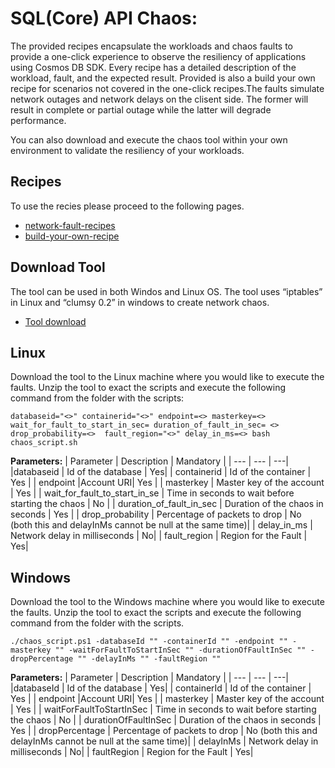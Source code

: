 # SQL(Core) API Chaos:
The provided recipes encapsulate the workloads and chaos faults to provide a one-click experience to observe the resiliency of applications using Cosmos DB SDK. Every recipe has a detailed description of the workload, fault, and the expected result. Provided is also a build your own recipe for scenarios not covered in the one-click recipes.The faults simulate network outages and network delays on the clisent side. The former will result in complete or partial outage while the latter will degrade performance.

You can also download and execute the chaos tool within your own environment to validate the resiliency of your workloads.


## Recipes
To use the recies please proceed to the following pages.
 - [network-fault-recipes](./network-faults/)
 - [build-your-own-recipe](./build-your-own-recipe)

## Download Tool
The tool can be used in both Windos and Linux OS. The tool uses “iptables” in Linux and “clumsy 0.2” in windows to create network chaos. 

- [Tool download](./chaos-tool.zip)

## Linux
Download the tool to the Linux machine where you would like to execute the faults. Unzip the tool to exact the scripts and execute the following command from the folder with the scripts:

```
databaseid="<>" containerid="<>" endpoint=<> masterkey=<> wait_for_fault_to_start_in_sec= duration_of_fault_in_sec= <> drop_probability=<>  fault_region="<>" delay_in_ms=<> bash chaos_script.sh
```
**Parameters:**
   |  Parameter | Description | Mandatory |
   | --- | --- | ---|
   |databaseid | Id of the database | Yes|
   | containerid | Id of the container  | Yes |
   | endpoint |Account URI| Yes |
   | masterkey | Master key of the account | Yes |
   | wait_for_fault_to_start_in_se | Time in seconds to wait before starting the chaos | No |
   | duration_of_fault_in_sec | Duration of the chaos in seconds  | Yes |
   | drop_probability | Percentage of packets to drop  | No (both this and delayInMs cannot be null at the same time)|
   | delay_in_ms | Network delay in milliseconds | No|
   | fault_region | Region for the Fault | Yes|

## Windows
Download the tool to the Windows machine where you would like to execute the faults. Unzip the tool to exact the scripts and execute the following command from the folder with the scripts.

 ```
./chaos_script.ps1 -databaseId "" -containerId "" -endpoint "" -masterkey "" -waitForFaultToStartInSec "" -durationOfFaultInSec "" -dropPercentage "" -delayInMs "" -faultRegion ""
 ```
**Parameters:**
   |  Parameter | Description | Mandatory |
   | --- | --- | ---|
   |databaseId | Id of the database | Yes|
   | containerId | Id of the container  | Yes |
   | endpoint |Account URI| Yes |
   | masterkey | Master key of the account | Yes |
   | waitForFaultToStartInSec | Time in seconds to wait before starting the chaos | No |
   | durationOfFaultInSec | Duration of the chaos in seconds  | Yes |
   | dropPercentage | Percentage of packets to drop  | No (both this and delayInMs cannot be null at the same time)|
   | delayInMs | Network delay in milliseconds | No|
   | faultRegion | Region for the Fault | Yes|

   

   
